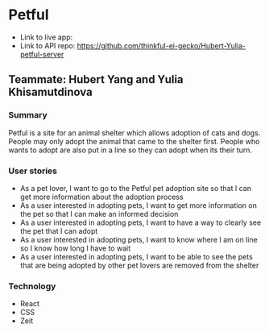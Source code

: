 # Petful
* Link to live app: 
* Link to API repo: https://github.com/thinkful-ei-gecko/Hubert-Yulia-petful-server

## Teammate: Hubert Yang and Yulia Khisamutdinova

### Summary
Petful is a site for an animal shelter which allows adoption of cats and dogs. People may only adopt the animal that came to the shelter first. People who wants to adopt are also put in a line so they can adopt when its their turn.

### User stories
* As a pet lover, I want to go to the Petful pet adoption site so that I can get more information about the adoption process
* As a user interested in adopting pets, I want to get more information on the pet so that I can make an informed decision
* As a user interested in adopting pets, I want to have a way to clearly see the pet that I can adopt
* As a user interested in adopting pets, I want to know where I am on line so I know how long I have to wait
* As a user interested in adopting pets, I want to be able to see the pets that are being adopted by other pet lovers are removed from the shelter

### Technology
* React
* CSS
* Zeit
